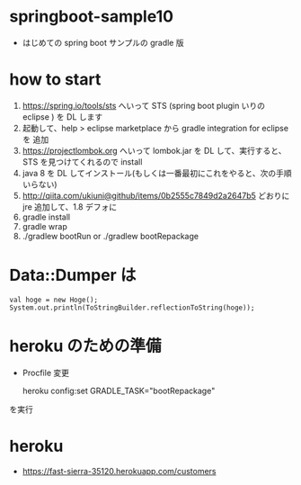 # springboot-sample10

- はじめての spring boot サンプルの gradle 版

# how to start

1. https://spring.io/tools/sts へいって STS (spring boot plugin いりの eclipse ) を DL します
1. 起動して、help > eclipse marketplace から gradle integration for eclipse を 追加
1. https://projectlombok.org へいって lombok.jar を DL して、実行すると、STS を見つけてくれるので install
1. java 8 を DL してインストール(もしくは一番最初にこれをやると、次の手順いらない)
1. http://qiita.com/ukiuni@github/items/0b2555c7849d2a2647b5 どおりに jre 追加して、1.8 デフォに
1. gradle install
1. gradle wrap
1. ./gradlew bootRun or ./gradlew bootRepackage

# Data::Dumper は

    val hoge = new Hoge();
    System.out.println(ToStringBuilder.reflectionToString(hoge));

# heroku のための準備
- Procfile 変更

    heroku config:set GRADLE_TASK="bootRepackage"

を実行

# heroku
- https://fast-sierra-35120.herokuapp.com/customers


